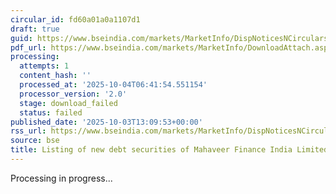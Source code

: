 ```yaml
---
circular_id: fd60a01a0a1107d1
draft: true
guid: https://www.bseindia.com/markets/MarketInfo/DispNoticesNCirculars.aspx?Noticeid={016C1A23-EA63-4766-984B-91C8CDA9FA78}&noticeno=20251003-47&dt=10/03/2025&icount=47&totcount=73&flag=0
pdf_url: https://www.bseindia.com/markets/MarketInfo/DownloadAttach.aspx?id=20251003-47&attachedId=
processing:
  attempts: 1
  content_hash: ''
  processed_at: '2025-10-04T06:41:54.551154'
  processor_version: '2.0'
  stage: download_failed
  status: failed
published_date: '2025-10-03T13:09:53+00:00'
rss_url: https://www.bseindia.com/markets/MarketInfo/DispNoticesNCirculars.aspx?Noticeid={016C1A23-EA63-4766-984B-91C8CDA9FA78}&noticeno=20251003-47&dt=10/03/2025&icount=47&totcount=73&flag=0
source: bse
title: Listing of new debt securities of Mahaveer Finance India Limited
---
```


Processing in progress...